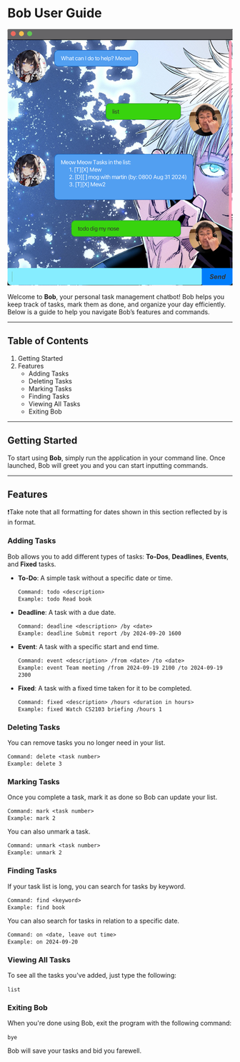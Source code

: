 # Bob User Guide

![Screenshot of Bob Chatbot Ui](/Ui.png)

Welcome to **Bob**, your personal task management chatbot! 
Bob helps you keep track of tasks, mark them as done, and 
organize your day efficiently. Below is a guide to help you 
navigate Bob’s features and commands.

---

## Table of Contents

1. Getting Started
2. Features 
   - Adding Tasks 
   - Deleting Tasks
   - Marking Tasks
   - Finding Tasks 
   - Viewing All Tasks 
   - Exiting Bob

---

## Getting Started

To start using **Bob**, simply run the application in your command 
line. Once launched, Bob will greet you and you can start 
inputting commands.

---

## Features

❗Take note that all formatting for dates shown in this section
reflected by <date> is in <yyyy-MM-dd HHmm> format.

### Adding Tasks

Bob allows you to add different types of tasks: **To-Dos**, 
**Deadlines**, **Events**, and **Fixed** tasks.

- **To-Do**: A simple task without a specific date or time.
    ```
    Command: todo <description>
    Example: todo Read book
    ```
- **Deadline**: A task with a due date.
    ```
    Command: deadline <description> /by <date>
    Example: deadline Submit report /by 2024-09-20 1600
    ```
- **Event**: A task with a specific start and end time.
    ```
    Command: event <description> /from <date> /to <date>
    Example: event Team meeting /from 2024-09-19 2100 /to 2024-09-19 2300
    ```
- **Fixed**: A task with a fixed time taken for it to be completed.
    ```
    Command: fixed <description> /hours <duration in hours>
    Example: fixed Watch CS2103 briefing /hours 1
    ```

### Deleting Tasks

You can remove tasks you no longer need in your list.

```
Command: delete <task number>
Example: delete 3
```

### Marking Tasks

Once you complete a task, mark it as done so Bob can 
update your list.

```
Command: mark <task number>
Example: mark 2
```

You can also unmark a task.

```
Command: unmark <task number>
Example: unmark 2
```

### Finding Tasks

If your task list is long, you can search for tasks 
by keyword.

```
Command: find <keyword>
Example: find book
```

You can also search for tasks in relation to a specific date.

```
Command: on <date, leave out time>
Example: on 2024-09-20
```

### Viewing All Tasks

To see all the tasks you've added, just type the following:

`list`

### Exiting Bob

When you're done using Bob, exit the program with the 
following command:

`bye`

Bob will save your tasks and bid you farewell.



